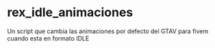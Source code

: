 # rex_idle_animaciones
Un script que cambia las animaciones por defecto del GTAV para fivem cuando esta en formato IDLE
